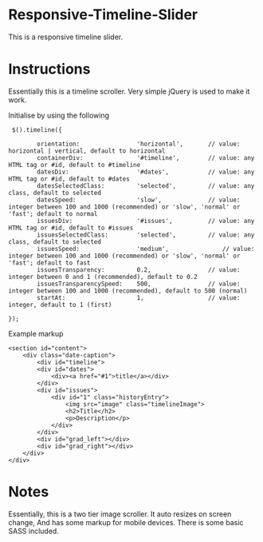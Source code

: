 Responsive-Timeline-Slider
==========================

This is a responsive timeline slider. 

Instructions 
==========================

Essentially this is a timeline scroller. Very simple jQuery is used to make it work.

Initialise by using the following

~~~
 $().timeline({

		orientation: 				'horizontal',		// value: horizontal | vertical, default to horizontal
		containerDiv: 				'#timeline',		// value: any HTML tag or #id, default to #timeline
		datesDiv: 					'#dates',			// value: any HTML tag or #id, default to #dates
		datesSelectedClass: 		'selected',			// value: any class, default to selected
		datesSpeed: 				'slow',				// value: integer between 100 and 1000 (recommended) or 'slow', 'normal' or 'fast'; default to normal
		issuesDiv: 					'#issues',			// value: any HTML tag or #id, default to #issues
		issuesSelectedClass: 		'selected',			// value: any class, default to selected
		issuesSpeed: 				'medium',				// value: integer between 100 and 1000 (recommended) or 'slow', 'normal' or 'fast'; default to fast
		issuesTransparency: 		0.2,				// value: integer between 0 and 1 (recommended), default to 0.2
		issuesTransparencySpeed: 	500,				// value: integer between 100 and 1000 (recommended), default to 500 (normal)
		startAt: 					1,					// value: integer, default to 1 (first)

});

~~~

Example markup 

~~~
<section id="content">						
	<div class="date-caption">
		<div id="timeline">
		<div id="dates">
			<div><a href="#1">title</a></div>
		</div>
		<div id="issues">
			<div id="1" class="historyEntry">
				<img src="image" class="timelineImage">
				<h2>Title</h2>
				<p>Description</p>
			</div>
		</div>
		<div id="grad_left"></div>
		<div id="grad_right"></div>
	</div>
</div>	
~~~

Notes
=====

Essentially, this is a two tier image scroller. It auto resizes on screen change, And has some markup for mobile devices. There is some basic SASS included.
